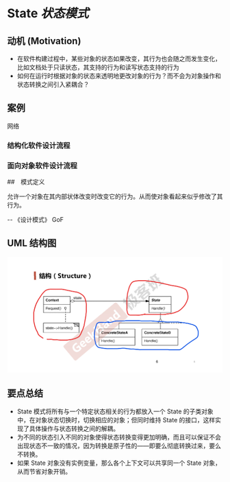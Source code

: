 ﻿# State *状态模式*

## 动机 (Motivation)

* 在软件构建过程中，某些对象的状态如果改变，其行为也会随之而发生变化，比如文档处于只读状态，其支持的行为和读写状态支持的行为
* 如何在运行时根据对象的状态来透明地更改对象的行为？而不会为对象操作和状态转换之间引入紧耦合？

## 案例

网络

### 结构化软件设计流程

### 面向对象软件设计流程


##　模式定义

允许一个对象在其内部状体改变时改变它的行为。从而使对象看起来似乎修改了其行为。

-- 《设计模式》 GoF

## UML 结构图


![UML](./UML.png)

## 要点总结

* State 模式将所有与一个特定状态相关的行为都放入一个 State 的子类对象中，在对象状态切换时，切换相应的对象；但同时维持 State 的接口，这样实现了具体操作与状态转换之间的解耦。
* 为不同的状态引入不同的对象使得状态转换变得更加明确，而且可以保证不会出现状态不一致的情况，因为转换是原子性的——即要么彻底转换过来，要么不转换。
* 如果 State 对象没有实例变量，那么各个上下文可以共享同一个 State 对象，从而节省对象开销。
